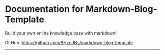 # Documentation for Markdown-Blog-Template

Build your own online knowledge base with markdown!

GitHub: [https:\/\/github.com/BHznJNs/markdown-blog-template](https://github.com/BHznJNs/markdown-blog-template)

- - -
